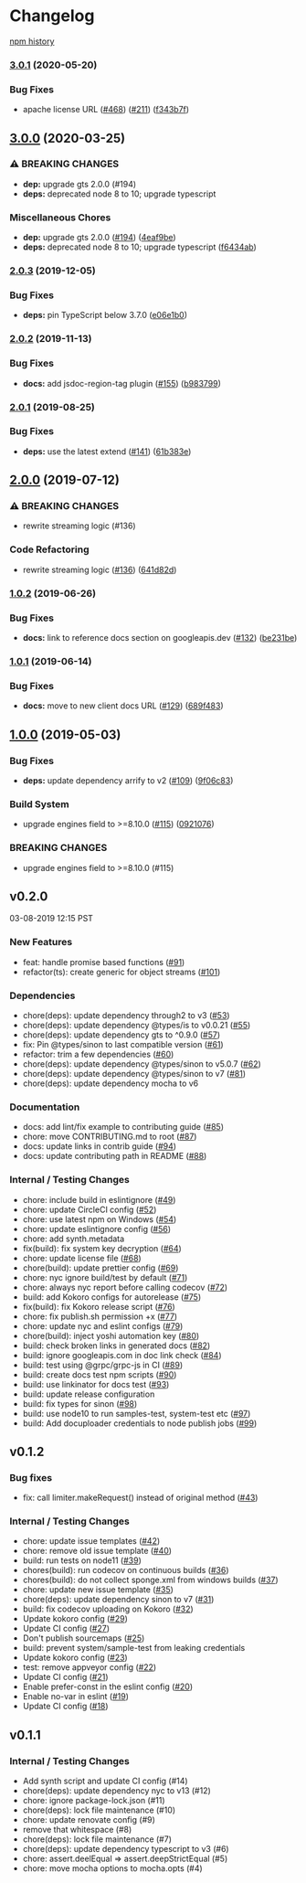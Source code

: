 # Changelog

[npm history][1]

[1]: https://www.npmjs.com/package/nodejs-paginator?activeTab=versions

### [3.0.1](https://www.github.com/googleapis/nodejs-paginator/compare/v3.0.0...v3.0.1) (2020-05-20)


### Bug Fixes

* apache license URL ([#468](https://www.github.com/googleapis/nodejs-paginator/issues/468)) ([#211](https://www.github.com/googleapis/nodejs-paginator/issues/211)) ([f343b7f](https://www.github.com/googleapis/nodejs-paginator/commit/f343b7f7e184fd1b453f20ac1463d17520aac7ad))

## [3.0.0](https://www.github.com/googleapis/nodejs-paginator/compare/v2.0.3...v3.0.0) (2020-03-25)


### ⚠ BREAKING CHANGES

* **dep:** upgrade gts 2.0.0 (#194)
* **deps:** deprecated node 8 to 10; upgrade typescript

### Miscellaneous Chores

* **dep:** upgrade gts 2.0.0 ([#194](https://www.github.com/googleapis/nodejs-paginator/issues/194)) ([4eaf9be](https://www.github.com/googleapis/nodejs-paginator/commit/4eaf9bed1fcfd0f10e877ff15c1d0e968e3356c8))
* **deps:** deprecated node 8 to 10; upgrade typescript ([f6434ab](https://www.github.com/googleapis/nodejs-paginator/commit/f6434ab9cacb6ab804c070f19c38b6072ca326b5))

### [2.0.3](https://www.github.com/googleapis/nodejs-paginator/compare/v2.0.2...v2.0.3) (2019-12-05)


### Bug Fixes

* **deps:** pin TypeScript below 3.7.0 ([e06e1b0](https://www.github.com/googleapis/nodejs-paginator/commit/e06e1b0a2e2bb1cf56fc806c1703b8b5e468b954))

### [2.0.2](https://www.github.com/googleapis/nodejs-paginator/compare/v2.0.1...v2.0.2) (2019-11-13)


### Bug Fixes

* **docs:** add jsdoc-region-tag plugin ([#155](https://www.github.com/googleapis/nodejs-paginator/issues/155)) ([b983799](https://www.github.com/googleapis/nodejs-paginator/commit/b98379905848fd179c6268aff3e1cfaf2bf76663))

### [2.0.1](https://www.github.com/googleapis/nodejs-paginator/compare/v2.0.0...v2.0.1) (2019-08-25)


### Bug Fixes

* **deps:** use the latest extend ([#141](https://www.github.com/googleapis/nodejs-paginator/issues/141)) ([61b383e](https://www.github.com/googleapis/nodejs-paginator/commit/61b383e))

## [2.0.0](https://www.github.com/googleapis/nodejs-paginator/compare/v1.0.2...v2.0.0) (2019-07-12)


### ⚠ BREAKING CHANGES

* rewrite streaming logic (#136)

### Code Refactoring

* rewrite streaming logic ([#136](https://www.github.com/googleapis/nodejs-paginator/issues/136)) ([641d82d](https://www.github.com/googleapis/nodejs-paginator/commit/641d82d))

### [1.0.2](https://www.github.com/googleapis/nodejs-paginator/compare/v1.0.1...v1.0.2) (2019-06-26)


### Bug Fixes

* **docs:** link to reference docs section on googleapis.dev ([#132](https://www.github.com/googleapis/nodejs-paginator/issues/132)) ([be231be](https://www.github.com/googleapis/nodejs-paginator/commit/be231be))

### [1.0.1](https://www.github.com/googleapis/nodejs-paginator/compare/v1.0.0...v1.0.1) (2019-06-14)


### Bug Fixes

* **docs:** move to new client docs URL ([#129](https://www.github.com/googleapis/nodejs-paginator/issues/129)) ([689f483](https://www.github.com/googleapis/nodejs-paginator/commit/689f483))

## [1.0.0](https://www.github.com/googleapis/nodejs-paginator/compare/v0.2.0...v1.0.0) (2019-05-03)


### Bug Fixes

* **deps:** update dependency arrify to v2 ([#109](https://www.github.com/googleapis/nodejs-paginator/issues/109)) ([9f06c83](https://www.github.com/googleapis/nodejs-paginator/commit/9f06c83))


### Build System

* upgrade engines field to >=8.10.0 ([#115](https://www.github.com/googleapis/nodejs-paginator/issues/115)) ([0921076](https://www.github.com/googleapis/nodejs-paginator/commit/0921076))


### BREAKING CHANGES

* upgrade engines field to >=8.10.0 (#115)

## v0.2.0

03-08-2019 12:15 PST

### New Features
- feat: handle promise based functions ([#91](https://github.com/googleapis/nodejs-paginator/pull/91))
- refactor(ts): create generic for object streams ([#101](https://github.com/googleapis/nodejs-paginator/pull/101))

### Dependencies
- chore(deps): update dependency through2 to v3 ([#53](https://github.com/googleapis/nodejs-paginator/pull/53))
- chore(deps): update dependency @types/is to v0.0.21 ([#55](https://github.com/googleapis/nodejs-paginator/pull/55))
- chore(deps): update dependency gts to ^0.9.0 ([#57](https://github.com/googleapis/nodejs-paginator/pull/57))
- fix: Pin @types/sinon to last compatible version ([#61](https://github.com/googleapis/nodejs-paginator/pull/61))
- refactor: trim a few dependencies ([#60](https://github.com/googleapis/nodejs-paginator/pull/60))
- chore(deps): update dependency @types/sinon to v5.0.7 ([#62](https://github.com/googleapis/nodejs-paginator/pull/62))
- chore(deps): update dependency @types/sinon to v7 ([#81](https://github.com/googleapis/nodejs-paginator/pull/81))
- chore(deps): update dependency mocha to v6

### Documentation
- docs: add lint/fix example to contributing guide ([#85](https://github.com/googleapis/nodejs-paginator/pull/85))
- chore: move CONTRIBUTING.md to root ([#87](https://github.com/googleapis/nodejs-paginator/pull/87))
- docs: update links in contrib guide ([#94](https://github.com/googleapis/nodejs-paginator/pull/94))
- docs: update contributing path in README ([#88](https://github.com/googleapis/nodejs-paginator/pull/88))

### Internal / Testing Changes
- chore: include build in eslintignore ([#49](https://github.com/googleapis/nodejs-paginator/pull/49))
- chore: update CircleCI config ([#52](https://github.com/googleapis/nodejs-paginator/pull/52))
- chore: use latest npm on Windows ([#54](https://github.com/googleapis/nodejs-paginator/pull/54))
- chore: update eslintignore config ([#56](https://github.com/googleapis/nodejs-paginator/pull/56))
- chore: add synth.metadata
- fix(build): fix system key decryption ([#64](https://github.com/googleapis/nodejs-paginator/pull/64))
- chore: update license file ([#68](https://github.com/googleapis/nodejs-paginator/pull/68))
- chore(build): update prettier config ([#69](https://github.com/googleapis/nodejs-paginator/pull/69))
- chore: nyc ignore build/test by default ([#71](https://github.com/googleapis/nodejs-paginator/pull/71))
- chore: always nyc report before calling codecov ([#72](https://github.com/googleapis/nodejs-paginator/pull/72))
- build: add Kokoro configs for autorelease ([#75](https://github.com/googleapis/nodejs-paginator/pull/75))
- fix(build): fix Kokoro release script ([#76](https://github.com/googleapis/nodejs-paginator/pull/76))
- chore: fix publish.sh permission +x ([#77](https://github.com/googleapis/nodejs-paginator/pull/77))
- chore: update nyc and eslint configs ([#79](https://github.com/googleapis/nodejs-paginator/pull/79))
- chore(build): inject yoshi automation key ([#80](https://github.com/googleapis/nodejs-paginator/pull/80))
- build: check broken links in generated docs ([#82](https://github.com/googleapis/nodejs-paginator/pull/82))
- build: ignore googleapis.com in doc link check ([#84](https://github.com/googleapis/nodejs-paginator/pull/84))
- build: test using @grpc/grpc-js in CI ([#89](https://github.com/googleapis/nodejs-paginator/pull/89))
- build: create docs test npm scripts ([#90](https://github.com/googleapis/nodejs-paginator/pull/90))
- build: use linkinator for docs test ([#93](https://github.com/googleapis/nodejs-paginator/pull/93))
- build: update release configuration
- build: fix types for sinon ([#98](https://github.com/googleapis/nodejs-paginator/pull/98))
- build: use node10 to run samples-test, system-test etc ([#97](https://github.com/googleapis/nodejs-paginator/pull/97))
- build: Add docuploader credentials to node publish jobs ([#99](https://github.com/googleapis/nodejs-paginator/pull/99))

## v0.1.2

### Bug fixes
- fix: call limiter.makeRequest() instead of original method ([#43](https://github.com/googleapis/nodejs-paginator/pull/43))

### Internal / Testing Changes
- chore: update issue templates ([#42](https://github.com/googleapis/nodejs-paginator/pull/42))
- chore: remove old issue template ([#40](https://github.com/googleapis/nodejs-paginator/pull/40))
- build: run tests on node11 ([#39](https://github.com/googleapis/nodejs-paginator/pull/39))
- chores(build): run codecov on continuous builds ([#36](https://github.com/googleapis/nodejs-paginator/pull/36))
- chores(build): do not collect sponge.xml from windows builds ([#37](https://github.com/googleapis/nodejs-paginator/pull/37))
- chore: update new issue template ([#35](https://github.com/googleapis/nodejs-paginator/pull/35))
- chore(deps): update dependency sinon to v7 ([#31](https://github.com/googleapis/nodejs-paginator/pull/31))
- build: fix codecov uploading on Kokoro ([#32](https://github.com/googleapis/nodejs-paginator/pull/32))
- Update kokoro config ([#29](https://github.com/googleapis/nodejs-paginator/pull/29))
- Update CI config ([#27](https://github.com/googleapis/nodejs-paginator/pull/27))
- Don't publish sourcemaps ([#25](https://github.com/googleapis/nodejs-paginator/pull/25))
- build: prevent system/sample-test from leaking credentials
- Update kokoro config ([#23](https://github.com/googleapis/nodejs-paginator/pull/23))
- test: remove appveyor config ([#22](https://github.com/googleapis/nodejs-paginator/pull/22))
- Update CI config ([#21](https://github.com/googleapis/nodejs-paginator/pull/21))
- Enable prefer-const in the eslint config ([#20](https://github.com/googleapis/nodejs-paginator/pull/20))
- Enable no-var in eslint ([#19](https://github.com/googleapis/nodejs-paginator/pull/19))
- Update CI config ([#18](https://github.com/googleapis/nodejs-paginator/pull/18))

## v0.1.1

### Internal / Testing Changes
- Add synth script and update CI config (#14)
- chore(deps): update dependency nyc to v13 (#12)
- chore: ignore package-lock.json (#11)
- chore(deps): lock file maintenance (#10)
- chore: update renovate config (#9)
- remove that whitespace (#8)
- chore(deps): lock file maintenance (#7)
- chore(deps): update dependency typescript to v3 (#6)
- chore: assert.deelEqual => assert.deepStrictEqual (#5)
- chore: move mocha options to mocha.opts (#4)
